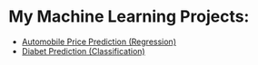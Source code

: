 # My Machine Learning Projects:
- [Automobile Price Prediction (Regression)](https://github.com/meregodz/Machine-Learning-Projects/blob/main/Automobile.ipynb)
- [Diabet Prediction (Classification)](https://github.com/meregodz/Machine-Learning-Projects/blob/main/diabet-prediction.ipynb)
